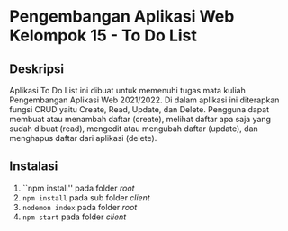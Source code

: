 # Pengembangan  Aplikasi Web Kelompok 15 - To Do List

## Deskripsi
Aplikasi To Do List ini dibuat untuk memenuhi tugas mata kuliah Pengembangan Aplikasi Web 2021/2022.
Di dalam aplikasi ini diterapkan fungsi CRUD yaitu Create, Read, Update, dan Delete.
Pengguna dapat membuat atau menambah daftar (create), melihat daftar apa saja yang sudah dibuat (read), mengedit atau mengubah daftar (update), dan menghapus daftar dari aplikasi (delete).

## Instalasi
1. ``npm install'' pada folder _root_
2. ``npm install`` pada sub folder _client_
3. ``nodemon index`` pada folder _root_
4. ``npm start`` pada folder _client_
